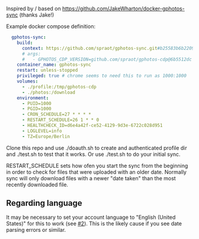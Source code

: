 Inspired by / based on https://github.com/JakeWharton/docker-gphotos-sync (thanks Jake!)

Example docker compose definition:

```yaml
  gphotos-sync:
    build:
      context: https://github.com/spraot/gphotos-sync.git#b25583b6b2209c8fe75e55a40cab3e5c3657cebc # set to latest commit (full SHA)
      # args:
      #   - GPHOTOS_CDP_VERSION=github.com/spraot/gphotos-cdp@6b5512dc # Optionally override the version of gphotos-cdp to use
    container_name: gphotos-sync
    restart: unless-stopped
    privileged: true # chrome seems to need this to run as 1000:1000
    volumes:
      - ./profile:/tmp/gphotos-cdp
      - ./photos:/download
    environment:
      - PUID=1000
      - PGID=1000
      - CRON_SCHEDULE=27 * * * *
      - RESTART_SCHEDULE=26 1 * * 0
      - HEALTHCHECK_ID=d6e4a42f-ce52-4129-9d3e-6722c028d951
      - LOGLEVEL=info
      - TZ=Europe/Berlin
```

Clone this repo and use ./doauth.sh to create and authenticated profile dir and ./test.sh to test that it works. Or use ./test.sh to do your initial sync.

RESTART_SCHEDULE sets how ofen you start the sync from the beginning in order to check for files that were uploaded with an older date. Normally sync will only download files with a newer "date taken" than the most recently downloaded file.

## Regarding language

It may be necessary to set your account language to "English (United States)" for this to work (see [#2](https://github.com/spraot/gphotos-sync/issues/2)). This is the likely cause if you see date parsing errors or similar.
